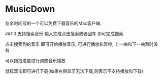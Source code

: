 # MusicDown
业余时间写的一个可以免费下载音乐的Mac客户端.



##1.0
支持搜索音乐    输入完成点击搜索或者回车 即可完成搜索

点击搜索到的音乐 即可开始播放音乐, 可进行播放和暂停, 上一曲和下一曲暂时没有

可以拖拽进度进行调整音乐播放

鼠标双击即可进行下载(如果右侧显示无法下载,则表示不支持播放和下载)

